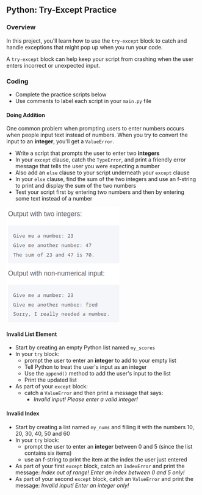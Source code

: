 ## Python: Try-Except Practice

### Overview

In this project, you'll learn how to use the `try-except` block to catch and handle exceptions that might pop up when you run your code.

A `try-except` block can help keep your script from crashing when the user enters incorrect or unexpected input.

### Coding

- Complete the practice scripts below
- Use comments to label each script in your `main.py` file

#### Doing Addition
One common problem when prompting users to enter numbers occurs when people input text instead of numbers. When you try to convert the input to an **integer**, you'll get a `ValueError`.

- Write a script that prompts the user to enter two **integers**
- In your `except` clause, catch the `TypeError`, and print a friendly error message that tells the user you were expecting a number
- Also add an `else` clause to your script underneath your `except` clause
- In your `else` clause, find the sum of the two integers and use an f-string to print and display the sum of the two numbers
- Test your script first by entering two numbers and then by entering some text instead of a number  

![Sample output](output.png)


#### Invalid List Element

- Start by creating an empty Python list named `my_scores`
- In your `try` block:
  - prompt the user to enter an **integer** to add to your empty list
  - Tell Python to treat the user's input as an integer
  - Use the `append()` method to add the user's input to the list
  - Print the updated list
- As part of your `except` block:
  - catch a `ValueError` and then print a message that says:
    - *Invalid input! Please enter a valid integer!*
   
#### Invalid Index

- Start by creating a list named `my_nums` and filling it with the numbers 10, 20, 30, 40, 50 and 60
- In your `try` block:
  - prompt the user to enter an **integer** between 0 and 5 (since the list contains six items)
  - use an f-string to print the item at the index the user just entered
- As part of your first `except` block, catch an `IndexError` and print the message: *Index out of range! Enter an index between 0 and 5 only!*
- As part of your second `except` block, catch an `ValueError` and print the message: *Invalid input! Enter an integer only!*
